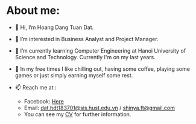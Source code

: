 # About me:
- 👋 Hi, I’m Hoang Dang Tuan Dat.
- 👀 I’m interested in Business Analyst and Project Manager.
- 🌱 I’m currently learning Computer Engineering at Hanoi University of Science and Technology. Currently I'm on my last years.
- 💞️ In my free times I like chilling out, having some coffee, playing some games or just simply earning myself some rest.
- 📫 Reach me at : 

   + Facebook: [Here](https://www.facebook.com/shinya.Ft/)
   + Email: dat.hdt183701@sis.hust.edu.vn / shinya.ft@gmail.com
   + You can see my [CV](https://drive.google.com/file/d/1208iriJlXjD5-a6D4NTm_idlRfLlo7lB/view?usp=sharing) for further information.

   


